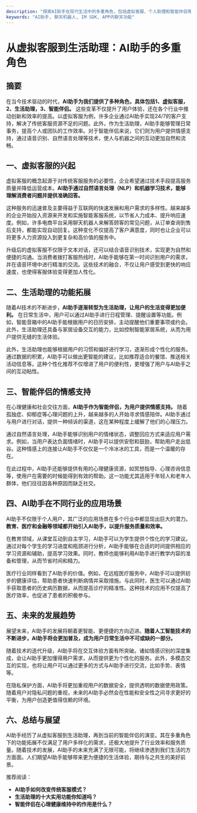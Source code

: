 ```yaml
---
description: "探索AI助手在现代生活中的多重角色，包括虚拟客服、个人助理和智能伴侣等，分析其在不同行业的应用及未来发展趋势。"
keywords: "AI助手, 聊天机器人, IM SDK, APP内聊天功能"
---
```

# 从虚拟客服到生活助理：AI助手的多重角色

## 摘要

在当今技术驱动的时代，**AI助手为我们提供了多种角色，具体包括1、虚拟客服，2、生活助理，3、智能伴侣。** 这些变革不仅提升了用户体验，还在各个行业中推动创新和效率的提高。以虚拟客服为例，许多企业通过AI助手实现24/7的客户支持，解决了传统客服资源不足的问题。此外，作为生活助理，AI助手能够管理日常事务，提高个人或团队的工作效率。对于智能伴侣来说，它们则为用户提供情感支持，通过语音识别、自然语言处理等技术，使人与机器之间的互动更加自然和流畅。

## 一、虚拟客服的兴起

虚拟客服的概念起源于对传统客服服务的必要性，企业希望通过技术手段提高服务质量并降低运营成本。**AI助手通过自然语言处理（NLP）和机器学习技术，能够理解消费者问题并提供准确回答。** 

这种服务的迅速普及主要得益于互联网的快速发展和用户需求的多样性。越来越多的企业开始投入资源来开发和实施智能客服系统，以节省人力成本、提升响应速度。例如，许多电商平台采用聊天机器人来解答顾客的常见问题，从订单查询到售后支持，都能实现自动回复。这种变化不仅提高了客户满意度，同时也让企业可以将更多人力资源投入到更复杂和高价值的服务中。

升级后的虚拟客服不仅限于文本对话，还可以结合语音识别技术，实现更为自然和便捷的沟通。当消费者拨打客服热线时，AI助手能够在第一时间识别用户的需求，并在语音环境中进行精准的交流。这些技术的融合，不仅让用户感受到更快的响应速度，也使得客服体验变得更加人性化。

## 二、生活助理的功能拓展

随着AI技术的不断进步，**AI助手逐渐转型为生活助理，让用户的生活变得更加便利。** 在日常生活中，用户可以通过AI助手进行日程管理、提醒设置等功能。例如，智能音箱中的AI助手能根据用户的日历安排，主动提醒他们重要事项或约会。此外，生活助理还具备与家居设备交互的能力，比如控制智能家居系统，从而为用户提供无缝的生活体验。

此外，生活助理也能够根据用户的习惯和偏好进行学习，逐渐形成个性化的服务。通过数据的积累，AI助手可以做出更智能的建议，比如推荐适合的餐馆、推送相关活动信息等。这种个性化推荐不仅增进了用户的便利性，更增强了用户与AI助手之间的互动粘性。

## 三、智能伴侣的情感支持

在心理健康和社会交往方面，**AI助手作为智能伴侣，为用户提供情感支持。** 随着孤独症、抑郁症等心理问题的上升，越来越多的人开始寻求情感陪伴。AI助手通过与用户进行对话，提供一种倾诉的渠道，这在某种程度上缓解了他们的心理压力。

通过自然语言处理，AI助手能够识别用户的情绪状态，调整回应方式来适应用户需求。例如，当用户表达负面情绪时，AI助手可以提供安慰和鼓励，帮助用户走出低谷。这种情感上的连接让AI助手不仅仅是一个冷冰冰的工具，而是一个温暖的存在。

在此过程中，AI助手还能够提供有用的心理健康资源，如冥想指导、心理咨询信息等，使用户在需要的时候能得到有效的帮助。这一功能尤其适用于年轻人和老年人群体，他们往往因各种原因而缺乏社交。

## 四、AI助手在不同行业的应用场景

AI助手不仅限于个人用户，其广泛的应用场景在多个行业中都显现出巨大的潜力。**教育、医疗和金融等领域都开始引入AI助手，以提升服务质量和效率。**

在教育领域，从课堂互动到自主学习，AI助手可以为学生提供个性化的学习建议。通过对每个学生的学习进度和瓶颈进行分析，AI助手能够在合适的时间提供相应的学习资源和辅助，提高学习效果。同时，教师也能够利用AI助手进行教学内容的准备和管理，从而节省时间和精力。

医疗行业同样看到了AI助手的价值。例如，在远程医疗服务中，AI助手可以提供初步的健康评估，帮助患者快速判断病情并采取措施。与此同时，医生可以通过AI助手获取患者的历史病历数据，从而提高诊疗的精准性。这种技术的应用不仅提高了医疗效率，也促进了患者的积极参与。

## 五、未来的发展趋势

展望未来，AI助手的发展将朝着更智能、更便捷的方向迈进。**随着人工智能技术的不断进步，AI助手将会更加普及，成为用户日常生活中不可或缺的一部分。** 

随着技术的迭代升级，AI助手将在交互体验方面有所突破。诸如情感识别的深度集成，会让AI助手更加懂得用户需求，从而提供更为个性化的服务。此外，多模态交互的实现，也将让用户可以通过更多的方式与AI助手进行交流，比如手势、表情等。

在隐私保护方面，AI助手将更加重视用户的数据安全，提供透明的数据使用政策。随着用户对隐私问题的重视，未来的AI助手必然会在性能和安全性之间寻求更好的平衡，为用户创造更值得信赖的环境。

## 六、总结与展望

AI助手经历了从虚拟客服到生活助理，再到当前的智能伴侣的演变。其在多重角色下的功能拓展不仅满足了用户多样化的需求，还极大地提升了行业效率和服务质量。随着技术的发展，AI助手的未来充满了无限可能，将继续渗透到我们生活的方方面面。人们期望AI助手能够带来更为便捷的生活体验，期待与之共生的美好前景。

推荐阅读：

- **AI助手如何改变传统客服模式？**  
- **生活助理的十大实用功能你知道吗？**  
- **智能伴侣在心理健康维持中的作用是什么？**  
